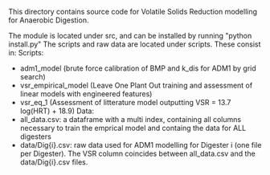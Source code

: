 This directory contains source code for Volatile Solids Reduction modelling for Anaerobic Digestion.

The module is located under src, and can be installed by running "python install.py"
The scripts and raw data are located under scripts. These consist in:
Scripts:
- adm1_model (brute force calibration of BMP and k_dis for ADM1 by grid search)
- vsr_empirical_model (Leave One Plant Out training and assessment of linear models with engineered features)
- vsr_eq_1 (Assessment of litterature model outputting VSR = 13.7 log(HRT) + 18.9)
Data:
- all_data.csv: a dataframe with a multi index, containing all columns necessary to train the emprical model and containg the data for ALL digesters
- data/Dig{i}.csv: raw data used for ADM1 modelling for Digester i (one file per Digester).
The VSR column coincides between all_data.csv and the data/Dig{i}.csv files.